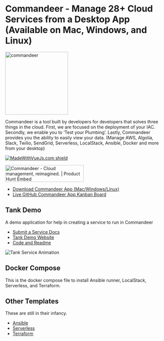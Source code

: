 # Commandeer - Manage 28+ Cloud Services from a Desktop App (Available on Mac, Windows, and Linux) 

<img src="https://images.commandeer.be/commandeer-logo.png" alt="commandeer" width="200"/>

Commandeer is a tool built by developers for developers that solves three things in the cloud. First, we are focused on the deployment of your IAC. Secondly, we enable you to ‘Test your Plumbing’. Lastly, Commandeer provides you the ability to easily view your data. (Manage AWS, Algolia, Slack, Twilio, SendGrid, Serverless, LocalStack, Ansible, Docker and more from your desktop)

[![MadeWithVueJs.com shield](https://madewithvuejs.com/storage/repo-shields/1867-shield.svg)](https://madewithvuejs.com/p/commandeer/shield-link)

<a href="https://www.producthunt.com/posts/commandeer-2?utm_source=badge-featured&utm_medium=badge&utm_souce=badge-commandeer-2" target="_blank"><img src="https://api.producthunt.com/widgets/embed-image/v1/featured.svg?post_id=169496&theme=dark" alt="Commandeer - Cloud management, reimagined. | Product Hunt Embed" style="width: 250px; height: 54px;" width="250px" height="54px" /></a>

- [Download Commandeer App (Mac/Windows/Linux)](https://getcommandeer.com/docs/download-app)
- [Live GitHub Commandeer App Kanban Board ](https://github.com/commandeer/open/projects/1)



## Tank Demo

A demo application for help in creating a service to run in Commandeer

- [Submit a Service Docs](https://getcommandeer.com/docs/openSource/submitService)
- [Tank Demo Website](https://tanks.getcommandeer.com)
- [Code and Readme](https://github.com/commandeer/open/tree/master/website)

![Tank Service Animation](https://images.commandeer.be/tank-service-2.gif)

## Docker Compose

This is the docker compose file to install Ansible runner, LocalStack, Serverless, and Terraform.

## Other Templates

These are still in their infancy.

- [Ansible](https://github.com/commandeer/open/tree/master/ansible)
- [Serverless](https://github.com/commandeer/open/tree/master/serverless)
- [Terraform](https://github.com/commandeer/open/tree/master/terraform)
